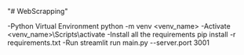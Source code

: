 "# WebScrapping" 

-Python Virtual Environment
python -m venv <venv_name>
-Activate
<venv_name>\Scripts\activate
-Install all the requirements
pip install -r requirements.txt
-Run
streamlit run main.py --server.port 3001
